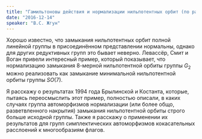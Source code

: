 ```yaml
---
title: "Гамильтоновы действия и нормализации нильпотентных орбит (по работе R.Brylinski – B.Kostant) "
date: "2016-12-14"
speaker: "В.С. Жгун"
---
```

Хорошо известно, что замыкания нильпотентных орбит полной линейной группы в
присоединённом представлении нормальны, однако для других редуктивных групп
это бывает неверно. Левассёр, Смит и Воган привели интересный пример, который
показывает, что нормализацию замыкания $8$-мерной нильпотентной орбиты группы
$G_2$ можно реализовать как замыкание минимальной нильпотентной орбиты группы
$SO(7)$.

Я расскажу о результатах 1994 года Брылинской и Костанта, которые, пытаясь
переосмыслить этот пример, полностью описали, в каких случаях группа
автоморфизмов нормализации (или более общо, разветвленного накрытия) замыкания
нильпотентной орбиты строго больше исходной группы. Также я расскажу о
применении их результатов для групп симплектических автоморфизмов
кокасательных расслоений к многообразиям флагов.

